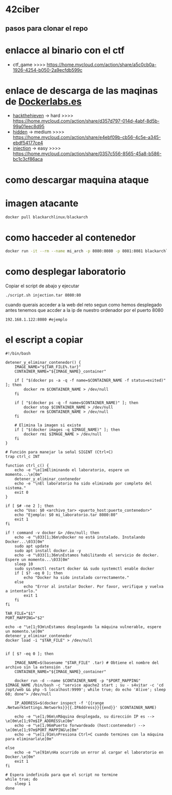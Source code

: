 # 42ciber

## pasos para clonar el repo
# enlacce al binario con el ctf
- ctf_game >>>> https://home.mycloud.com/action/share/a5c0cb0a-1926-4254-b050-2a9ecfdb599c
# enlace de descarga de las maqinas de [Dockerlabs.es](https://dockerlabs.es/#/)
- [hackthehieven]([hacktheheaven](https://mega.nz/file/9G0BCDTC#YMVrW5AmlCfRDFm5fZgz1FWZkHsHK-F0tgM3WcfZfzY)) -> hard >>>> https://home.mycloud.com/action/share/d357d797-014d-4abf-8d5b-99a01eec8d95
- [hidden]([hidden](https://mega.nz/file/EO8DzKgR#V3Vj8pWT6dUfWP03Zi2ZNs-o3uztnrTd1qGxvnn3oHo)) -> medium >>>> https://home.mycloud.com/action/share/e4ebf09b-cb56-4c5e-a345-ebdf54177ce4
- [injection]([injection](https://mega.nz/file/wLN2nQ7B#p0YzUFAsrE3ilnJ9HzMr1hfsUq2DPYiDHlIU_9IEizU)) -> easy >>>>  https://home.mycloud.com/action/share/0357c556-8565-45a8-b586-bc1c3cf86aca

# como descargar maquina ataque
# imagen atacante

```jsx
docker pull blackarchlinux/blackarch
```

# como hacceder al contenedor

```bash
docker run -it --rm --name mi_arch -p 8080:8080 -p 8081:8081 blackarchlinux/blackarch /bin/bash
```

# como desplegar laboratorio

Copiar el script de abajo y ejecutar 
```
./script.sh injection.tar 8080:80

```

cuando querais acceder a la web del reto segun como hemos desplegado antes tenemos que accder a la ip de nuestro ordenador por el puerto 8080

```
192.168.1.122:8080 #ejemplo
```


# el escript a copiar 

```
#!/bin/bash

detener_y_eliminar_contenedor() {
    IMAGE_NAME="${TAR_FILE%.tar}"
    CONTAINER_NAME="${IMAGE_NAME}_container"

    if [ "$(docker ps -a -q -f name=$CONTAINER_NAME -f status=exited)" ]; then
        docker rm $CONTAINER_NAME > /dev/null
    fi

    if [ "$(docker ps -q -f name=$CONTAINER_NAME)" ]; then
        docker stop $CONTAINER_NAME > /dev/null
        docker rm $CONTAINER_NAME > /dev/null
    fi

    # Elimina la imagen si existe
    if [ "$(docker images -q $IMAGE_NAME)" ]; then
        docker rmi $IMAGE_NAME > /dev/null
    fi
}

# Función para manejar la señal SIGINT (Ctrl+C)
trap ctrl_c INT

function ctrl_c() {
    echo -e "\e[1mEliminando el laboratorio, espere un momento...\e[0m"
    detener_y_eliminar_contenedor
    echo -e "\nEl laboratorio ha sido eliminado por completo del sistema."
    exit 0
}

if [ $# -ne 2 ]; then
    echo "Uso: $0 <archivo_tar> <puerto_host:puerto_contenedor>"
    echo "Ejemplo: $0 mi_laboratorio.tar 8080:80"
    exit 1
fi

if ! command -v docker &> /dev/null; then
    echo -e "\033[1;36m\nDocker no está instalado. Instalando Docker...\033[0m"
    sudo apt update
    sudo apt install docker.io -y
    echo -e "\033[1;36m\nEstamos habilitando el servicio de docker. Espere un momento...\033[0m"
    sleep 10
    sudo systemctl restart docker && sudo systemctl enable docker
    if [ $? -eq 0 ]; then
        echo "Docker ha sido instalado correctamente."
    else
        echo "Error al instalar Docker. Por favor, verifique y vuelva a intentarlo."
        exit 1
    fi
fi

TAR_FILE="$1"
PORT_MAPPING="$2"

echo -e "\e[1;93m\nEstamos desplegando la máquina vulnerable, espere un momento.\e[0m"
detener_y_eliminar_contenedor
docker load -i "$TAR_FILE" > /dev/null


if [ $? -eq 0 ]; then

    IMAGE_NAME=$(basename "$TAR_FILE" .tar) # Obtiene el nombre del archivo sin la extensión .tar
    CONTAINER_NAME="${IMAGE_NAME}_container"

    docker run -d --name $CONTAINER_NAME -p "$PORT_MAPPING" $IMAGE_NAME /bin/bash -c "service apache2 start ; su - s4vitar -c 'cd /opt/web && php -S localhost:9999'; while true; do echo 'Alive'; sleep 60; done"> /dev/null

    IP_ADDRESS=$(docker inspect -f '{{range .NetworkSettings.Networks}}{{.IPAddress}}{{end}}' $CONTAINER_NAME)

    echo -e "\e[1;96m\nMáquina desplegada, su dirección IP es --> \e[0m\e[1;97m$IP_ADDRESS\e[0m"
    echo -e "\e[1;96mPuerto forwardeado (host:contenedor) --> \e[0m\e[1;97m$PORT_MAPPING\e[0m"
    echo -e "\e[1;91m\nPresiona Ctrl+C cuando termines con la máquina para eliminarla\e[0m"

else
    echo -e "\e[91m\nHa ocurrido un error al cargar el laboratorio en Docker.\e[0m"
    exit 1
fi

# Espera indefinida para que el script no termine
while true; do
    sleep 1
done
```
